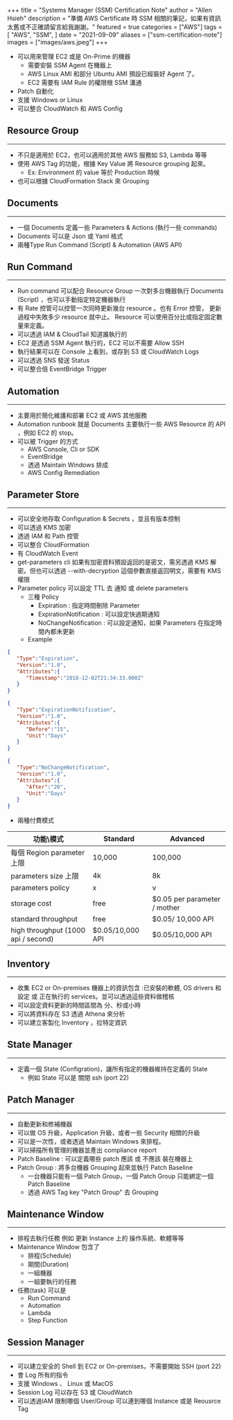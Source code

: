 +++
title = "Systems Manager (SSM) Certification Note"
author = "Allen Hsieh"
description = "準備 AWS Certificate 時 SSM 相關的筆記，如果有資訊太舊或不正確請留言給我謝謝。"
featured = true
categories = ["AWS"]
tags = [
    "AWS",
    "SSM",
]
date = "2021-09-09"
aliases = ["ssm-certification-note"]
images = ["images/aws.jpeg"]
+++

- 可以用來管理 EC2 或是 On-Prime 的機器
  - 需要安裝 SSM Agent 在機器上
  - AWS Linux AMI 和部分 Ubuntu AMI 預設已經裝好 Agent 了。
  - EC2 需要有 IAM Rule 的權限根 SSM 溝通
- Patch 自動化
- 支援 Windows or Linux
- 可以整合 CloudWatch 和 AWS Config

## Resource Group
---
- 不只是適用於 EC2，也可以適用於其他 AWS 服務如 S3, Lambda 等等
- 使用 AWS Tag 的功能，根據 Key Value 將 Resource grouping 起來。
  - Ex: Environment 的 value 等於 Production 時候
- 也可以根據 CloudFormation Stack 來 Grouping

## Documents
---
- 一個 Documents 定義一些 Parameters & Actions (執行一些 commands)
- Documents 可以是 Json 或 Yaml 格式
- 兩種Type Run Command (Script) & Automation (AWS API)

## Run Command
---
- Run command 可以配合 Resource Group 一次對多台機器執行 Documents (Script) ，也可以手動指定特定機器執行
- 有 Rate 控管可以控管一次同時更新幾台 resource 。也有 Error 控管， 更新過程中失敗多少 resource 就中止。 Resource 可以使用百分比或指定固定數量來定義。 
- 可以透過 IAM & CloudTail 知道誰執行的
- EC2 是透過 SSM Agent 執行的，EC2 可以不需要 Allow SSH
- 執行結果可以在 Console 上看到，或存到 S3 或 CloudWatch Logs  
- 可以透過 SNS 發送 Status
- 可以整合倍 EventBridge Trigger

## Automation
---
- 主要用於簡化維護和部署 EC2 或 AWS 其他服務
- Automation runbook 就是 Documents 主要執行一些 AWS Resource 的 API ，例如 EC2 的 stop。
- 可以被 Trigger 的方式
   - AWS Console, Cli or SDK
   - EventBridge
   - 透過 Maintain Windows 排成
   - AWS Config Remediation 

## Parameter Store
---
- 可以安全地存取 Configuration & Secrets  ，並且有版本控制
- 可以透過 KMS 加密
- 透過 IAM 和 Path 控管
- 可以整合 CloudFormation 
- 有 CloudWatch Event 
- get-parameters cli 如果有加密資料預設返回的是密文，需另透過 KMS 解密。但也可以透過  --with-decryption 這個參數直接返回明文，需要有 KMS 權限
- Parameter policy 可以設定 TTL 去 通知 或 delete parameters 
   - 三種 Policy
      - Expiration : 指定時間刪除 Parameter 	
      - ExpirationNotification : 可以設定快過期通知
      - NoChangeNotification  : 可以設定通知，如果 Parameters 在指定時間內都未更新 
   - Example
```json
{
   "Type":"Expiration",
   "Version":"1.0",
   "Attributes":{
      "Timestamp":"2018-12-02T21:34:33.000Z"
   }
}

{
   "Type":"ExpirationNotification",
   "Version":"1.0",
   "Attributes":{
      "Before":"15",
      "Unit":"Days"
   }
}

{
   "Type":"NoChangeNotification",
   "Version":"1.0",
   "Attributes":{
      "After":"20",
      "Unit":"Days"
   }
}
```
- 兩種付費模式

| 功能\模式 | Standard | Advanced |
|------|-----|-----|
| 每個 Region parameter 上限 | 10,000 | 100,000 |
| parameters size 上限 | 4k| 8k|
| parameters policy | x | v |
| storage cost | free | $0.05 per parameter / mother|
| standard throughput | free | $0.05/ 10,000 API |
| high  throughput (1000 api / second) | $0.05/10,000 API | $0.05/10,000 API |


## Inventory 
---
- 收集 EC2 or On-premises 機器上的資訊包含 :已安裝的軟體, OS drivers 和 設定 或 正在執行的 services。並可以透過這些資料做稽核
- 可以設定資料更新的時間區間為 分、秒或小時
- 可以將資料存在 S3 透過 Athena 來分析
- 可以建立客製化 Inventory ，拉特定資訊


## State Manager
---
- 定義一個 State  (Configration)，讓所有指定的機器維持在定義的 State
   - 例如 State 可以是 關閉 ssh (port 22)

## Patch Manager
---
- 自動更新和修補機器
- 可以做 OS 升級，Application 升級，或者一些 Security 相關的升級
- 可以是一次性，或者透過 Maintain Windows 來排程。
- 可以掃描所有管理的機器並產出 compliance report 
- Patch Baseline : 可以定義哪些 patch 應該 或 不應該 裝在機器上
- Patch Group : 將多台機器 Grouping 起來並執行 Patch Baseline 
   - 一台機器只能有一個 Patch Group，一個 Patch Group 只能綁定一個 Patch Baseline
   - 透過 AWS Tag key "Patch Group" 去 Grouping

## Maintenance Window
---
- 排程去執行任務 例如 更新 Instance 上的 操作系統、軟體等等
- Maintenance Window 包含了
   - 排程(Schedule)
   - 期間(Duration) 
   - 一組機器
   - 一組要執行的任務
- 任務(task) 可以是
  - Run Command
  - Automation 
  - Lambda
  - Step Function

## Session Manager
---
- 可以建立安全的 Shell 到 EC2 or On-premises，不需要開始 SSH (port 22)
- 會 Log 所有的指令
- 支援 Windows 、 Linux 或 MacOS 
- Session Log 可以存在 S3 或 CloudWatch 
- 可以透過IAM 限制哪個 User/Group 可以連到哪個 Instance 或是 Reousrce Tag 

